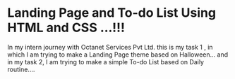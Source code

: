 
# Landing Page and To-do List Using HTML and CSS ...!!!

In my intern journey with Octanet Services Pvt Ltd. this is my task 1 , in which I am trying to make a Landing Page theme based on Halloween...
and in my task 2, I am trying to make a simple To-do List based on Daily routine....

